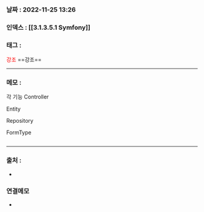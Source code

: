 ### 날짜 :  2022-11-25 13:26

### 인덱스 : [[3.1.3.5.1 Symfony]]

### 태그 :

<span style="color: red">강조</span> ==강조==

----

### 메모 :

각 기능
Controller

Entity

Repository

FormType





```php

```

> 

----
### 출처 :
-


### 연결메모
-








